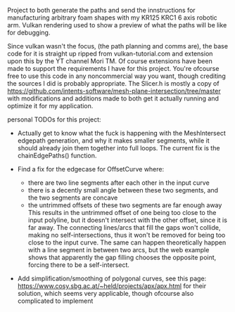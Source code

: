 Project to both generate the paths and send the innstructions for manufacturing arbitrary foam shapes with my KR125 KRC1 6 axis robotic arm. 
Vulkan rendering used to show a preview of what the paths will be like for debugging.

Since vulkan wasn't the focus, (the path planning and comms are), the base code for it is straight up ripped from vulkan-tutorial.com and extension upon this by the YT channel Mori TM. Of course extensions have been made to support the requirements I have for this project. You're ofcourse free to use this code in any noncommercial way you want, though crediting the sources I did is probably appropriate.
The Slicer.h is mostly a copy of https://github.com/intents-software/mesh-plane-intersection/tree/master with modifications and additions made to both get it actually running and optimize it for my application.

personal TODOs for this project:
 - Actually get to know what the fuck is happening with the MeshIntersect edgepath generation, and why it makes smaller segments, while it should already join them together into full loops. The current fix is the chainEdgePaths() function.

 - Find a fix for the edgecase for OffsetCurve where: 
	* there are two line segments after each other in the input curve
	* there is a decently small angle between these two segments, and the two segments are concave
	* the untrimmed offsets of these two segments are far enough away
   This results in the untrimmed offset of one being too close to the input polyline, but it doesn't intersect with the other offset, since it is far away. The connecting lines/arcs that fill the gaps won't collide, making no self-intersections, thus it won't be removed for being too close to the input curve.
   The same can happen theoretically happen with a line segment in between two arcs, but the web example shows that apparently the gap filling chooses the opposite point, forcing there to be a self-intersect.

 - Add simplification/smoothing of polygonal curves, see this page: https://www.cosy.sbg.ac.at/~held/projects/apx/apx.html for their solution, which seems very applicable, though ofcourse also complicated to implement